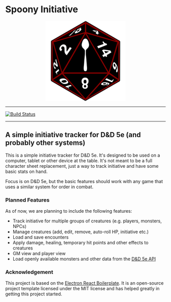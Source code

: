 # Spoony Initiative

<p align="center">
 <img src='./assets/icon.svg' width=50% />
</p>

---
[![Build Status][github-actions-status]][github-actions-url]

[//]: # ([![Github Tag][github-tag-image]][github-tag-url])

---

## A simple initiative tracker for D&D 5e (and probably other systems)

This is a simple initiative tracker for D&D 5e. It's designed to be used on a computer, tablet or other device at the
table. It's not meant to be a full character sheet replacement, just a way to track initiative and have some basic stats
on hand.

Focus is on D&D 5e, but the basic features should work with any game that uses a similar system for order in combat.

### Planned Features

As of now, we are planning to include the following features:

* Track initiative for multiple groups of creatures (e.g. players, monsters, NPCs)
* Manage creatures (add, edit, remove, auto-roll HP, initiative etc.)
* Load and save encounters
* Apply damage, healing, temporary hit points and other effects to creatures
* GM view and player view
* Load openly available monsters and other data from the [D&D 5e API](https://www.dnd5eapi.co/)

### Acknowledgement

This project is based on
the [Electron React Boilerplate](https://github.com/electron-react-boilerplate/electron-react-boilerplate).
It is an open-source project template licensed under the MIT license and has helped greatly in getting this project
started.

[github-actions-status]: https://github.com/SpoonOfDoom/SpoonyInitiative/workflows/Test/badge.svg

[github-actions-url]: https://github.com/SpoonOfDoom/SpoonyInitiative/actions

[github-tag-image]: https://img.shields.io/github/tag/SpoonOfDoom/SpoonyInitiative.svg?label=version

[github-tag-url]: https://github.com/SpoonOfDoom/SpoonyInitiative/releases/latest

